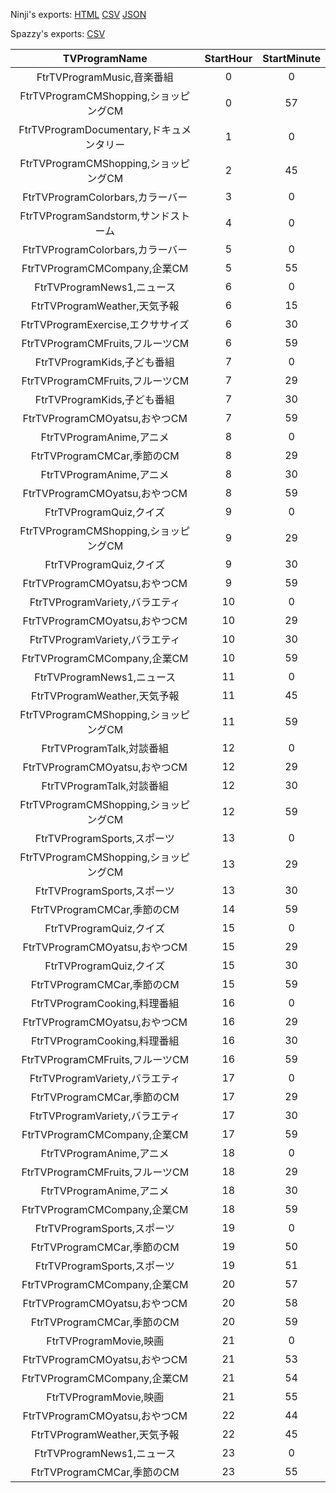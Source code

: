 Ninji's exports: [HTML](https://wuffs.org/acnh/bcsv_140/html/TVProgramSunday.html) [CSV](https://wuffs.org/acnh/bcsv_140/csv/TVProgramSunday.csv) [JSON](https://wuffs.org/acnh/bcsv_140/json/TVProgramSunday.json)

Spazzy's exports: [CSV](JSON)

| TVProgramName | StartHour | StartMinute |
|:--:|:--:|:--:|
| FtrTVProgramMusic,音楽番組 | 0 | 0 | 
| FtrTVProgramCMShopping,ショッピングCM | 0 | 57 | 
| FtrTVProgramDocumentary,ドキュメンタリー | 1 | 0 | 
| FtrTVProgramCMShopping,ショッピングCM | 2 | 45 | 
| FtrTVProgramColorbars,カラーバー | 3 | 0 | 
| FtrTVProgramSandstorm,サンドストーム | 4 | 0 | 
| FtrTVProgramColorbars,カラーバー | 5 | 0 | 
| FtrTVProgramCMCompany,企業CM | 5 | 55 | 
| FtrTVProgramNews1,ニュース | 6 | 0 | 
| FtrTVProgramWeather,天気予報 | 6 | 15 | 
| FtrTVProgramExercise,エクササイズ | 6 | 30 | 
| FtrTVProgramCMFruits,フルーツCM | 6 | 59 | 
| FtrTVProgramKids,子ども番組 | 7 | 0 | 
| FtrTVProgramCMFruits,フルーツCM | 7 | 29 | 
| FtrTVProgramKids,子ども番組 | 7 | 30 | 
| FtrTVProgramCMOyatsu,おやつCM | 7 | 59 | 
| FtrTVProgramAnime,アニメ | 8 | 0 | 
| FtrTVProgramCMCar,季節のCM | 8 | 29 | 
| FtrTVProgramAnime,アニメ | 8 | 30 | 
| FtrTVProgramCMOyatsu,おやつCM | 8 | 59 | 
| FtrTVProgramQuiz,クイズ | 9 | 0 | 
| FtrTVProgramCMShopping,ショッピングCM | 9 | 29 | 
| FtrTVProgramQuiz,クイズ | 9 | 30 | 
| FtrTVProgramCMOyatsu,おやつCM | 9 | 59 | 
| FtrTVProgramVariety,バラエティ | 10 | 0 | 
| FtrTVProgramCMOyatsu,おやつCM | 10 | 29 | 
| FtrTVProgramVariety,バラエティ | 10 | 30 | 
| FtrTVProgramCMCompany,企業CM | 10 | 59 | 
| FtrTVProgramNews1,ニュース | 11 | 0 | 
| FtrTVProgramWeather,天気予報 | 11 | 45 | 
| FtrTVProgramCMShopping,ショッピングCM | 11 | 59 | 
| FtrTVProgramTalk,対談番組 | 12 | 0 | 
| FtrTVProgramCMOyatsu,おやつCM | 12 | 29 | 
| FtrTVProgramTalk,対談番組 | 12 | 30 | 
| FtrTVProgramCMShopping,ショッピングCM | 12 | 59 | 
| FtrTVProgramSports,スポーツ | 13 | 0 | 
| FtrTVProgramCMShopping,ショッピングCM | 13 | 29 | 
| FtrTVProgramSports,スポーツ | 13 | 30 | 
| FtrTVProgramCMCar,季節のCM | 14 | 59 | 
| FtrTVProgramQuiz,クイズ | 15 | 0 | 
| FtrTVProgramCMOyatsu,おやつCM | 15 | 29 | 
| FtrTVProgramQuiz,クイズ | 15 | 30 | 
| FtrTVProgramCMCar,季節のCM | 15 | 59 | 
| FtrTVProgramCooking,料理番組 | 16 | 0 | 
| FtrTVProgramCMOyatsu,おやつCM | 16 | 29 | 
| FtrTVProgramCooking,料理番組 | 16 | 30 | 
| FtrTVProgramCMFruits,フルーツCM | 16 | 59 | 
| FtrTVProgramVariety,バラエティ | 17 | 0 | 
| FtrTVProgramCMCar,季節のCM | 17 | 29 | 
| FtrTVProgramVariety,バラエティ | 17 | 30 | 
| FtrTVProgramCMCompany,企業CM | 17 | 59 | 
| FtrTVProgramAnime,アニメ | 18 | 0 | 
| FtrTVProgramCMFruits,フルーツCM | 18 | 29 | 
| FtrTVProgramAnime,アニメ | 18 | 30 | 
| FtrTVProgramCMCompany,企業CM | 18 | 59 | 
| FtrTVProgramSports,スポーツ | 19 | 0 | 
| FtrTVProgramCMCar,季節のCM | 19 | 50 | 
| FtrTVProgramSports,スポーツ | 19 | 51 | 
| FtrTVProgramCMCompany,企業CM | 20 | 57 | 
| FtrTVProgramCMOyatsu,おやつCM | 20 | 58 | 
| FtrTVProgramCMCar,季節のCM | 20 | 59 | 
| FtrTVProgramMovie,映画 | 21 | 0 | 
| FtrTVProgramCMOyatsu,おやつCM | 21 | 53 | 
| FtrTVProgramCMCompany,企業CM | 21 | 54 | 
| FtrTVProgramMovie,映画 | 21 | 55 | 
| FtrTVProgramCMOyatsu,おやつCM | 22 | 44 | 
| FtrTVProgramWeather,天気予報 | 22 | 45 | 
| FtrTVProgramNews1,ニュース | 23 | 0 | 
| FtrTVProgramCMCar,季節のCM | 23 | 55 | 
